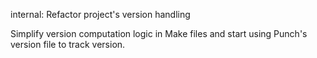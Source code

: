 internal: Refactor project's version handling

Simplify version computation logic in Make files and start using Punch's
version file to track version.
